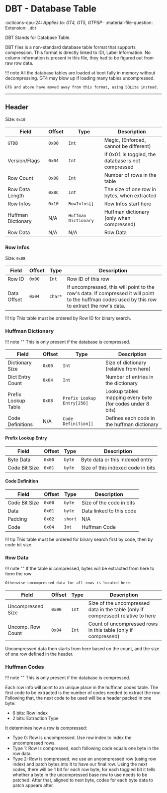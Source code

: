 # DBT - Database Table
:octicons-cpu-24: *Applies to: GT4, GT5, GTPSP* · :material-file-question: Extension: `.dbt`

DBT Stands for Database Table.

DBT files is a non-standard database table format that supports compression. This format is directly linked to IDI, Label Information. No column information is present in this file, they had to be figured out from raw row data.

!!! note
    All the database tables are loaded at boot fully in memory without decompressing. GT4 may blow up if loading many tables uncompressed.

    GT6 and above have moved away from this format, using SQLite instead.

---

## Header

Size: `0x10`

Field              | Offset         | Type                | Description                                          |
----------------   | ------------   | ----------          | --------------------------------------               |
`GTDB`             |  `0x00`        | `Int`               | Magic, (Enforced, cannot be different)               |
Version/Flags      |  `0x04`        | `Int`               | If 0x01 is toggled, the database is not compressed   |
Row Count          |  `0x08`        | `Int`               | Number of rows in the table                          |
Row Data Length    |  `0x0C`        | `Int`               | The size of one row in bytes, when extracted         |
Row Infos          |  `0x10`        | `RowInfos[]`        | Row Infos start here                                 |
Huffman Dictionary |  N/A           | `Huffman Dictionary`| Huffman dictionary (only when compressed)            |
Row Data           |  N/A           | N/A                 | Row Data                                             |

### Row Infos

Size: `0x08`

Field                  | Offset         | Type       | Description                            |
----------------       | -------------- | ---------- | -------------------------------------- |
Row ID                 |  `0x00`        | `Int`      | Row ID of this row                     |
Data Offset            |  `0x04`        | `char*`    | If uncompressed, this will point to the row's data. If compressed it will point to the huffman codes used by this row to extract the row's data. |

!!! tip
    This table must be ordered by Row ID for binary search.

### Huffman Dictionary

!!! note ""
    This is only present if the database is compressed.

Field              | Offset         | Type                      | Description                                               |
----------------   | ------------   | ----------                | --------------------------------------                    |
Dictionary Size    |  `0x00`        | `Int`                     | Size of dictionary (relative from here)                   |
Dict Entry Count   |  `0x04`        | `Int`                     | Number of entries in the dictionary                       |
Prefix Lookup Table|  `0x08`        | `Prefix Lookup Entry[256]`| Lookup tables mapping every byte (for codes under 8 bits) |
Code Definitions   | N/A            | `Code Definition[]`       | Defines each code in the huffman dictionary               |

#### Prefix Lookup Entry

Field              | Offset         | Type        | Description                                               |
----------------   | ------------   | ----------  | --------------------------------------                    |
Byte Data          |  `0x00`        | `byte`      | Byte data or this indexed entry                           |
Code Bit Size      |  `0x01`        | `byte`      | Size of this indexed code in bits                         |

#### Code Definition
Field              | Offset         | Type                      | Description                                               |
----------------   | ------------   | ----------                | --------------------------------------                    |
Code Bit Size      |  `0x00`        | `byte`                    | Size of the code in bits                                  |
Data               |  `0x01`        | `byte`                    | Data linked to this code                                  |
Padding            |  `0x02`        | `short`                   | N/A                                                       |
Code               |  `0x04`        | `Int`                     | Huffman Code                                              |

!!! tip
    This table must be ordered for binary search first by code, then by code bit size.

### Row Data
!!! note ""
    If the table is compressed, bytes will be extracted from here to form the row

    Otherwise uncompressed data for all rows is located here.

Field              | Offset         | Type                      | Description                                                                      |
----------------   | ------------   | ----------                | --------------------------------------                                           |
Uncompressed Size  |  `0x00`        | `Int`                     | Size of the uncompressed data in the table (only if compressed) relative to here |
Uncomp. Row Count  |  `0x04`        | `Int`                     | Count of uncompressed rows in this table (only if compressed)                    |

Uncompressed data then starts from here based on the count, and the size of one row defined in the header.

### Huffman Codes

!!! note ""
    This is only present if the database is compressed.

Each row info will point to an unique place in the huffman codes table. The first code to be extracted is the number of codes needed to extract the row.
Following that, the next code to be used will be a header packed in one byte:

- 6 bits: Row Index
- 2 bits: Extraction Type

It determines how a row is compressed:

* Type 0: Row is uncompressed. Use row index to index the uncompressed rows.
* Type 1: Row is compressed, each following code equals one byte in the row data.
* Type 2: Row is compressed, we use an uncompressed row (using row index) and patch bytes into it to have our final row.
  Using the next codes, there will be 1 bit for each row byte, for each toggled bit it tells whether a byte in the uncompressed base row to use needs to be patched.
  After that, aligned to next byte, codes for each byte data to patch appears after.
